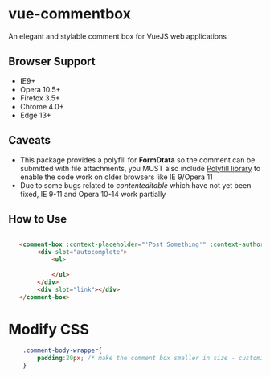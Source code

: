 # vue-commentbox

An elegant and stylable comment box for VueJS web applications

## Browser Support

- IE9+
- Opera 10.5+
- Firefox 3.5+
- Chrome 4.0+
- Edge 13+

## Caveats

- This package provides a polyfill for **FormDtata** so the comment can be submitted with file attachments, you MUST also include [Polyfill library](https://polyfill.io) to enable the code work on older browsers like IE 9/Opera 11
- Due to some bugs related to _contenteditable_ which have not yet been fixed, IE 9-11 and Opera 10-14 work partially 

## How to Use

```html

   <comment-box :context-placeholder="'Post Something'" :context-author="'Dauda Adeboye'" :context-avatar-thumb="'http://assets.image-base.com/png/passport.jpg'" :box-action="'https://app.example.com/store/comment'" use-xhr="'true'" v-on:beforesend="beforeSend">
   		<div slot="autocomplete">
			<ul>
				
			</ul>
		</div>
   		<div slot="link"></div>
   </comment-box>
```

# Modify CSS

```css
	.comment-body-wrapper{
		padding:20px; /* make the comment box smaller in size - customization */
	}
```
